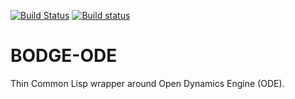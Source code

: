 [![Build Status](https://travis-ci.org/borodust/bodge-ode.svg)](https://travis-ci.org/borodust/bodge-ode) [![Build status](https://ci.appveyor.com/api/projects/status/n7entaf91bw2rf6p?svg=true)](https://ci.appveyor.com/project/borodust/bodge-ode)

# BODGE-ODE

Thin Common Lisp wrapper around Open Dynamics Engine (ODE).
